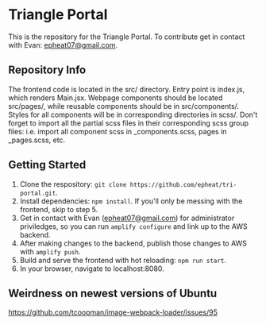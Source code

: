 # Triangle Portal
This is the repository for the Triangle Portal. To contribute get in contact with Evan: epheat07@gmail.com.

## Repository Info
The frontend code is located in the src/ directory. Entry point is index.js, which renders Main.jsx. Webpage components should be located src/pages/, while reusable components should be in src/components/. Styles for all components will be in corresponding directories in scss/. Don't forget to import all the partial scss files in their corresponding scss group files: i.e. import all component scss in _components.scss, pages in _pages.scss, etc.

## Getting Started
1. Clone the respository: `git clone https://github.com/epheat/tri-portal.git`.
2. Install dependencies: `npm install`. If you'll only be messing with the frontend, skip to step 5.
3. Get in contact with Evan (epheat07@gmail.com) for administrator priviledges, so you can run `amplify configure` and link up to the AWS backend.
4. After making changes to the backend, publish those changes to AWS with `amplify push`.
5. Build and serve the frontend with hot reloading: `npm run start`.
6. In your browser, navigate to localhost:8080.

## Weirdness on newest versions of Ubuntu
https://github.com/tcoopman/image-webpack-loader/issues/95